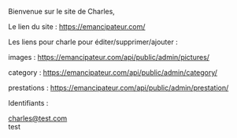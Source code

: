 Bienvenue sur le site de Charles,


Le lien du site : https://emancipateur.com/

Les liens pour charle pour éditer/supprimer/ajouter :

images : https://emancipateur.com/api/public/admin/pictures/

category : https://emancipateur.com/api/public/admin/category/

prestations : https://emancipateur.com/api/public/admin/prestation/


Identifiants : 

charles@test.com   
test
